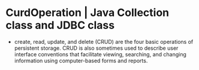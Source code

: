 # CurdOperation | Java Collection class and JDBC class
- create, read, update, and delete (CRUD) are the four basic operations of persistent storage. CRUD is also sometimes used to describe user interface conventions that facilitate viewing, searching, and changing information using computer-based forms and reports.
